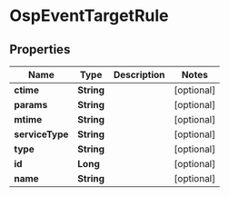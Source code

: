 # OspEventTargetRule

## Properties
Name | Type | Description | Notes
------------ | ------------- | ------------- | -------------
**ctime** | **String** |  |  [optional]
**params** | **String** |  |  [optional]
**mtime** | **String** |  |  [optional]
**serviceType** | **String** |  |  [optional]
**type** | **String** |  |  [optional]
**id** | **Long** |  |  [optional]
**name** | **String** |  |  [optional]
